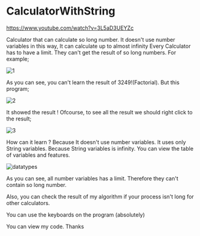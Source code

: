 # CalculatorWithString
https://www.youtube.com/watch?v=3L5aD3UEYZc

Calculator that can calculate so long number. It doesn't use number variables in this way, It can calculate up to almost infinity
Every Calculator has to have a limit. They can't get the result of so long numbers. For example;

![1](https://user-images.githubusercontent.com/36541960/67125455-7bf22f00-f1fd-11e9-975f-e880b2662fe6.PNG)

As you can see, you can't learn the result of 3249!(Factorial). But this program;

![2](https://user-images.githubusercontent.com/36541960/67125739-210d0780-f1fe-11e9-88d0-a55ea11d41a2.PNG)

It showed the result ! Ofcourse, to see all the result we should right click to the result;

![3](https://user-images.githubusercontent.com/36541960/67125755-266a5200-f1fe-11e9-9aa9-28bacb7939ca.PNG)

How can it learn ? Because It doesn't use number variables. It uses only String variables. Because String variables is infinity. You can view the table of variables and features.

![datatypes](https://user-images.githubusercontent.com/36541960/67126095-f40d2480-f1fe-11e9-8473-9e33c3a91226.png)

As you can see, all number variables has a limit. Therefore they can't contain so long number.

Also, you can check the result of my algorithm if your process isn't long for other calculators.

You can use the keyboards on the program (absolutely)


You can view my code.
Thanks
